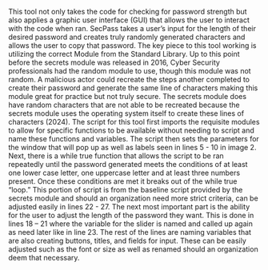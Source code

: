 This tool not only takes the code for checking for password strength but also applies a graphic user interface (GUI) that allows the user to interact with the code when ran. SecPass takes a user’s input for the length of their desired password and creates truly randomly generated characters and allows the user to copy that password. The key piece to this tool working is utilizing the correct Module from the Standard Library. Up to this point before the secrets module was released in 2016, Cyber Security professionals had the random module to use, though this module was not random. A malicious actor could recreate the steps another completed to create their password and generate the same line of characters making this module great for practice but not truly secure. The secrets module does have random characters that are not able to be recreated because the secrets module uses the operating system itself to create these lines of characters (2024). 
	The script for this tool first imports the requisite modules to allow for specific functions to be available without needing to script and name these functions and variables. The script then sets the parameters for the window that will pop up as well as labels seen in lines 5 - 10 in image 2. Next, there is a while true function that allows the script to be ran repeatedly until the password generated meets the conditions of at least one lower case letter, one uppercase letter and at least three numbers present. Once these conditions are met it breaks out of the while true “loop.” This portion of script is from the baseline script provided by the secrets module and should an organization need more strict criteria, can be adjusted easily in lines 22 - 27. The next most important part is the ability for the user to adjust the length of the password they want. This is done in lines 18 – 21 where the variable for the slider is named and called up again as need later like in line 23. The rest of the lines are naming variables that are also creating buttons, titles, and fields for input. These can be easily adjusted such as the font or size as well as renamed should an organization deem that necessary.
